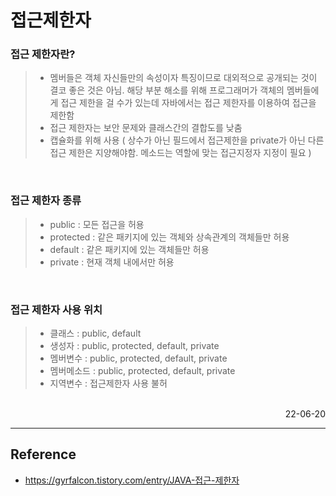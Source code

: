 # 접근제한자

### 접근 제한자란?
>- 멤버들은 객체 자신들만의 속성이자 특징이므로 대외적으로 공개되는 것이 결코 좋은 것은 아님. 해당 부분 해소를 위해 프로그래머가 객체의 멤버들에게 접근 제한을 걸 수가 있는데 자바에서는 접근 제한자를 이용하여 접근을 제한함
>- 접근 제한자는 보안 문제와 클래스간의 결합도를 낮춤
>- 캡슐화를 위해 사용 ( 상수가 아닌 필드에서 접근제한을 private가 아닌 다른 접근 제한은 지양해야함. 메소드는 역할에 맞는 접근지정자 지정이 필요 )

<br>

### 접근 제한자 종류
>- public : 모든 접근을 허용
>- protected : 같은 패키지에 있는 객체와 상속관계의 객체들만 허용
>- default : 같은 패키지에 있는 객체들만 허용
>- private : 현재 객체 내에서만 허용

<br>

### 접근 제한자 사용 위치
>- 클래스 : public, default
>- 생성자 : public, protected, default, private
>- 멤버변수 : public, protected, default, private
>- 멤버메소드 : public, protected, default, private
>- 지역변수 : 접근제한자 사용 불허

<br>

<div style="text-align: right">22-06-20</div>

-------

## Reference
- https://gyrfalcon.tistory.com/entry/JAVA-접근-제한자

